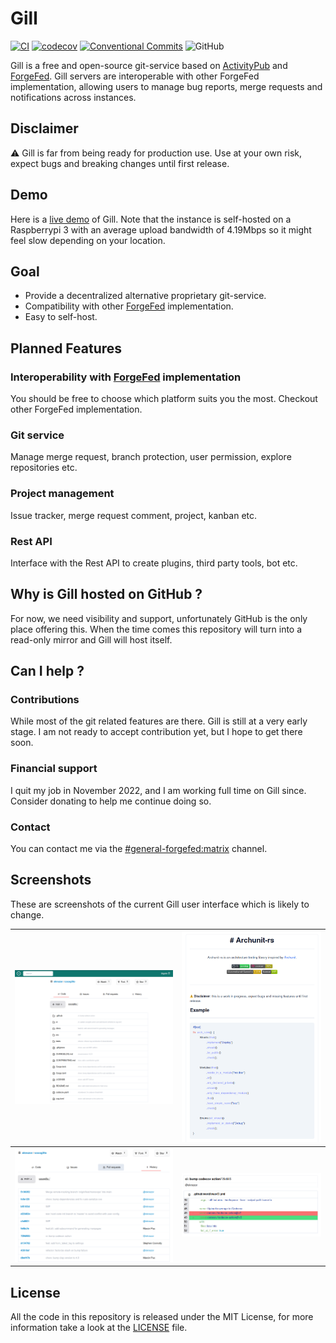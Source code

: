 

# Gill
[![CI](https://github.com/oknozor/gill/actions/workflows/CI.yml/badge.svg)](https://github.com/oknozor/gill/actions/workflows/CI.yml)
[![codecov](https://codecov.io/gh/oknozor/gill/branch/main/graph/badge.svg?token=45W3HMLDU8)](https://codecov.io/gh/oknozor/gill)
[![Conventional Commits](https://img.shields.io/badge/Conventional%20Commits-1.0.0-%23FE5196?logo=conventionalcommits&logoColor=white)](https://conventionalcommits.org)
![GitHub](https://img.shields.io/github/license/oknozor/gill)

Gill is a free and open-source git-service based on [ActivityPub](https://www.w3.org/TR/activitypub/)
and [ForgeFed](https://forgefed.org/). Gill servers are interoperable with other ForgeFed implementation,
allowing users to manage bug reports, merge requests and notifications across instances.

## Disclaimer

⚠️ Gill is far from being ready for production use.
Use at your own risk, expect bugs and breaking changes until first release.

## Demo

Here is a [live demo](https://home-raspberry.gill.pub/oknozor/gill) of Gill. 
Note that the instance is self-hosted on a Raspberrypi 3 with an average upload bandwidth of 4.19Mbps so 
it might feel slow depending on your location. 

## Goal

- Provide a decentralized alternative proprietary git-service.
- Compatibility with other [ForgeFed](https://forgefed.org/) implementation.
- Easy to self-host.

## Planned Features

### Interoperability with [ForgeFed](https://forgefed.org/) implementation

You should be free to choose which platform suits you the most.
Checkout other ForgeFed implementation.

### Git service

Manage merge request, branch protection, user permission, explore repositories etc.

### Project management

Issue tracker, merge request comment, project, kanban etc.

### Rest API

Interface with the Rest API to create plugins, third party tools, bot etc.

## Why is Gill hosted on GitHub ?

For now, we need visibility and support, unfortunately GitHub is the only place offering this.
When the time comes this repository will turn into a read-only mirror and Gill will host itself.

## Can I help ?

### Contributions

While most of the git related features are there. Gill is still at a very early stage.
I am not ready to accept contribution yet, but I hope to get there soon.

### Financial support

I quit my job in November 2022, and I am working full time on Gill since.
Consider donating to help me continue doing so.

### Contact

You can contact me via the [#general-forgefed:matrix](https://matrix.to/#/#general-forgefed:matrix.batsense.net)
channel. 

## Screenshots

These are screenshots of the current Gill user interface which is likely to change.

| ![screenshot](docs/assets/sc_1.png) | ![screenshot](docs/assets/sc_2.png) |
|-------------------------------------|-------------------------------------|
| ![screenshot](docs/assets/sc_3.png) | ![screenshot](docs/assets/sc_4.png) |

## License

All the code in this repository is released under the MIT License, for more information take a look at the [LICENSE](LICENSE) file.

